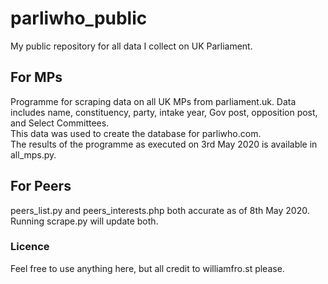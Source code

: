 # parliwho_public

My public repository for all data I collect on UK Parliament.

<h2>For MPs</h2>
Programme for scraping data on all UK MPs from parliament.uk. Data includes name, constituency, party, intake year, Gov post, opposition post, and Select Committees.
<br>
This data was used to create the database for parliwho.com.
<br>
The results of the programme as executed on 3rd May 2020 is available in all_mps.py.

<h2>For Peers</h2>
peers_list.py and peers_interests.php both accurate as of 8th May 2020. Running scrape.py will update both.

<h3>Licence</h3>
Feel free to use anything here, but all credit to williamfro.st please.
